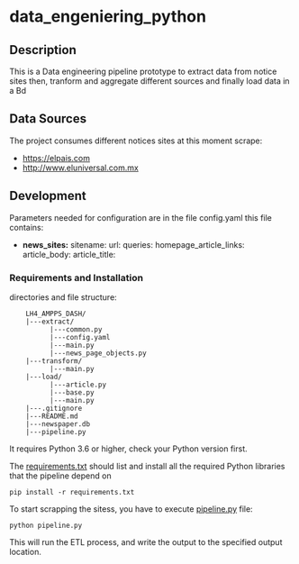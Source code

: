 # data_engeniering_python

## Description

This is a Data engineering pipeline prototype to extract data from notice 
sites then, tranform and aggregate different sources and finally load data
in a Bd
## Data Sources

The project consumes different notices sites at this moment scrape:
- https://elpais.com
- http://www.eluniversal.com.mx


## Development

Parameters needed for configuration are in the file config.yaml this file 
contains:

* **news_sites:**
  sitename:
    url: 
    queries:
      homepage_article_links: 
      article_body:
      article_title:


### Requirements and Installation

directories and file structure:
```
    LH4_AMPPS_DASH/
    |---extract/
          |---common.py
          |---config.yaml
          |---main.py
          |---news_page_objects.py
    |---transform/
          |---main.py
    |---load/
          |---article.py
          |---base.py
          |---main.py
    |---.gitignore
    |---README.md
    |---newspaper.db
    |---pipeline.py
```

It requires Python 3.6 or higher, check your Python version first.

The [requirements.txt](requirements.txt) should list and install all the required Python 
libraries that the pipeline depend on

`pip install -r requirements.txt`

To start scrapping the sitess, you have to execute [pipeline.py](pipeline.py) file:

`python pipeline.py `

This will run the ETL process, and write the output to the specified output
location.
